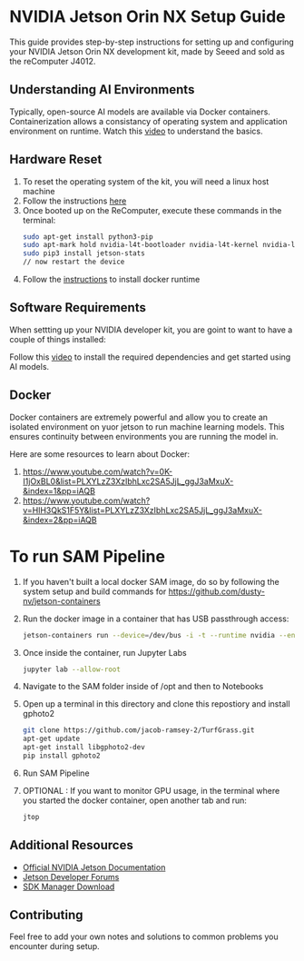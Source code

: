 # NVIDIA Jetson Orin NX Setup Guide

This guide provides step-by-step instructions for setting up and configuring your NVIDIA Jetson Orin NX development kit, made by Seeed and sold as the reComputer J4012.


## Understanding AI Environments
Typically, open-source AI models are available via Docker containers. Containerization allows a consistancy of operating system and application environment on runtime. Watch this [video](https://www.youtube.com/watch?v=rIrNIzy6U_g) to understand the basics.

## Hardware Reset

1. To reset the operating system of the kit, you will need a linux host machine 
2. Follow the instructions [here](https://wiki.seeedstudio.com/reComputer_J4012_Flash_Jetpack/)
3. Once booted up on the ReComputer, execute these commands in the terminal:
    ```bash
    sudo apt-get install python3-pip
    sudo apt-mark hold nvidia-l4t-bootloader nvidia-l4t-kernel nvidia-l4t-kernel-dtbs nvidia-l4t-kernel-headers
    sudo pip3 install jetson-stats
    // now restart the device
    ```
4. Follow the [instructions](https://www.jetson-ai-lab.com/tips_ssd-docker.html) to install docker runtime

## Software Requirements
When settting up your NVIDIA developer kit, you are goint to want to have a couple of things installed:

Follow this [video](https://www.youtube.com/watch?v=-KAyUHzRxHc) to install the required dependencies and get started using AI models.

## Docker 
Docker containers are extremely powerful and allow you to create an isolated environment on yuor jetson to run machine learning models. This ensures continuity between environments you are running the model in.

Here are some resources to learn about Docker:
1. https://www.youtube.com/watch?v=0K-I1jOxBL0&list=PLXYLzZ3XzIbhLxc2SA5JjL_ggJ3aMxuX-&index=1&pp=iAQB
2. https://www.youtube.com/watch?v=HlH3QkS1F5Y&list=PLXYLzZ3XzIbhLxc2SA5JjL_ggJ3aMxuX-&index=2&pp=iAQB 

# To run SAM Pipeline

1. If you haven't built a local docker SAM image, do so by following the system setup and build commands for https://github.com/dusty-nv/jetson-containers

2. Run the docker image in a container that has USB passthrough access:

    ``` bash
    jetson-containers run --device=/dev/bus -i -t --runtime nvidia --entrypoint  bin/bash sam:r36.4.0
    ```
3. Once inside the container, run Jupyter Labs
    ```bash
    jupyter lab --allow-root
    ```
4. Navigate to the SAM folder inside of /opt and then to Notebooks


5. Open up a terminal in this directory and clone this repostiory and install gphoto2
    ```bash
    git clone https://github.com/jacob-ramsey-2/TurfGrass.git
    apt-get update
    apt-get install libgphoto2-dev
    pip install gphoto2
    ```

6. Run SAM Pipeline

7. OPTIONAL : If you want to monitor GPU usage, in the terminal where you started the docker container, open another tab and run:
    ```bash 
    jtop
    ```
    


## Additional Resources

- [Official NVIDIA Jetson Documentation]()
- [Jetson Developer Forums]()
- [SDK Manager Download]()



## Contributing

Feel free to add your own notes and solutions to common problems you encounter during setup.


